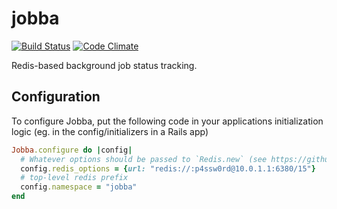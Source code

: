 # jobba

[![Build Status](https://travis-ci.org/openstax/jobba.svg?branch=master)](https://travis-ci.org/openstax/jobba)
[![Code Climate](https://codeclimate.com/github/openstax/jobba/badges/gpa.svg)](https://codeclimate.com/github/openstax/jobba)

Redis-based background job status tracking.

## Configuration

To configure Jobba, put the following code in your applications
initialization logic (eg. in the config/initializers in a Rails app)

```ruby
Jobba.configure do |config|
  # Whatever options should be passed to `Redis.new` (see https://github.com/redis/redis-rb)
  config.redis_options = {url: "redis://:p4ssw0rd@10.0.1.1:6380/15"}
  # top-level redis prefix
  config.namespace = "jobba"
end
```
